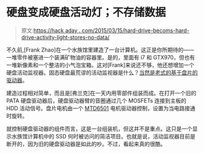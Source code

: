 # 硬盘变成硬盘活动灯；不存储数据

> 原文:[https://hack aday . com/2015/03/15/hard-drive-becoms-hard-drive-activity-light-stores-no-data/](https://hackaday.com/2015/03/15/hard-drive-becomes-hard-drive-activity-light-stores-no-data/)

不久前,[Frank Zhao]在一个水族馆里建造了一台计算机。这正是你所期待的——一堆零件被塞进一个装满矿物油的容器里。是的，里面有 i7 和 GTX970，但也有一堆新像素和一个整洁的小气泡宝箱。这对[Frank]来说还不够，他还想增加一个硬盘活动监视器。固态硬盘最荒谬的活动监视器是什么？[当然是老式的基于盘片的驱动器](http://eleccelerator.com/naked-hdd-activity-indicator/)。

建造过程相对简单，而且是[弗兰克]在一天内用零部件组装而成。在打开一个旧的 PATA 硬盘驱动器后，硬盘驱动器臂的音圈通过几个 MOSFETs 连接到主板的 HDD 活动信号。盘片电机由一个 [MTD6501](http://www.microchip.com/wwwproducts/Devices.aspx?product=MTD6501C) 电机驱动器控制，设置为当电路接通时旋转。

就控制硬盘驱动器的组件而言，这是一台组装机，但这并不是重点。这只是一个显示水族馆计算机中的 SSD 何时被访问的简洁项目。也就是说，活动监视器目前是断开的，因为旧的硬盘驱动器是如此的吵。不过，看起来真的很酷。